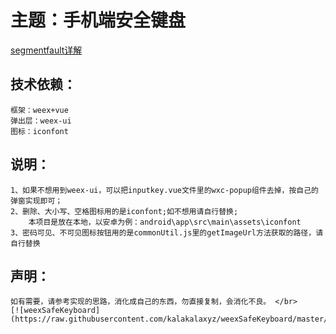 主题：手机端安全键盘
===

[segmentfault详解](https://segmentfault.com/a/1190000013109794)  

技术依赖：
---
	框架：weex+vue  
	弹出层：weex-ui  
	图标：iconfont  
说明：
---
	1、如果不想用到weex-ui，可以把inputkey.vue文件里的wxc-popup组件去掉，按自己的弹窗实现即可；  
	2、删除、大小写、空格图标用的是iconfont;如不想用请自行替换;  
		本项目是放在本地，以安卓为例：android\app\src\main\assets\iconfont  
	3、密码可见、不可见图标按钮用的是commonUtil.js里的getImageUrl方法获取的路径，请自行替换  

声明：
---
	如有需要，请参考实现的思路，消化成自己的东西，勿直接复制，会消化不良。 </br>
	[![weexSafeKeyboard](https://raw.githubusercontent.com/kalakalaxyz/weexSafeKeyboard/master/images/weexSafeKeyboard.png)]
